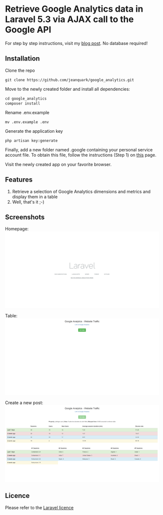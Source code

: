 # Retrieve Google Analytics data in Laravel 5.3 via AJAX call to the Google API

For step by step instructions, visit my [blog post](http://www.jmkleger.com/post/retrieve-analytics-data-in-laravel-via-ajax-call-to-the-google-api).
No database required!


## Installation

Clone the repo
```
git clone https://github.com/jeanquark/google_analytics.git
```

Move to the newly created folder and install all dependencies:
```
cd google_analytics
composer install
```

Rename .env.example
```
mv .env.example .env
```

Generate the application key 
```
php artisan key:generate
```

Finally, add a new folder named .google containing your personal service account file. To obtain this file, follow the instructions (Step 1) on [this](https://developers.google.com/analytics/devguides/reporting/core/v3/quickstart/service-php) page.

Visit the newly created app on your favorite browser.

## Features
1. Retrieve a selection of Google Analytics dimensions and metrics and display them in a table
2. Well, that's it ;-)

## Screenshots

Homepage:
![homepage](https://github.com/jeanquark/google-analytics/raw/master/public/homepage.png "Homepage")

Table:
![analytics](https://github.com/jeanquark/google-analytics/raw/master/public/analytics.png "analytics")

Create a new post:
![table](https://github.com/jeanquark/google-analytics/raw/master/public/table.png "table")

## Licence

Please refer to the [Laravel licence](https://opensource.org/licenses/MIT)